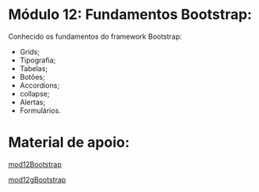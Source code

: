 # Módulo 12: Fundamentos Bootstrap:
Conhecido os fundamentos do framework Bootstrap:
- Grids;
- Tipografia;
- Tabelas;
- Botões;
- Accordions;
- collapse;
- Alertas;
- Formulários.

# Material de apoio:
[mod12Bootstrap](https://github.com/DGzzzzz/exercicio_bootstrap/blob/exercicio_bootstrap/mod12Bootstrap.pdf)

[mod12gBootstrap](https://github.com/DGzzzzz/exercicio_bootstrap/blob/exercicio_bootstrap/mod12gBootstrap.pdf)
